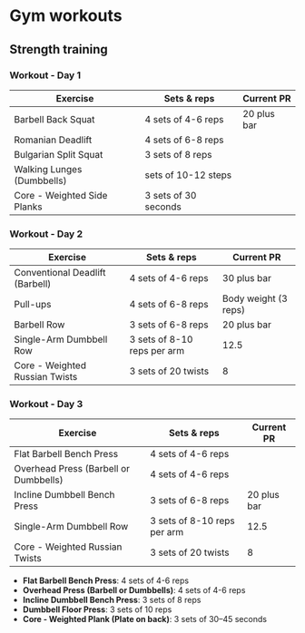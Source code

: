 
# Gym workouts 

## Strength training 

### Workout - Day 1

| Exercise                    | Sets & reps          | Current PR  |
| --------------------------- | -------------------- | ----------- |
| Barbell Back Squat          | 4 sets of 4-6 reps   | 20 plus bar |
| Romanian Deadlift           | 4 sets of 6-8 reps   |             |
| Bulgarian Split Squat       | 3 sets of 8 reps     |             |
| Walking Lunges (Dumbbells)  | sets of 10-12 steps  |             |
| Core - Weighted Side Planks | 3 sets of 30 seconds |             |

### Workout - Day 2

| Exercise                        | Sets & reps                 | Current PR           |
| ------------------------------- | --------------------------- | -------------------- |
| Conventional Deadlift (Barbell) | 4 sets of 4-6 reps          | 30 plus bar          |
| Pull-ups                        | 4 sets of 6-8 reps          | Body weight (3 reps) |
| Barbell Row                     | 3 sets of 6-8 reps          | 20 plus bar          |
| Single-Arm Dumbbell Row         | 3 sets of 8-10 reps per arm | 12.5                 |
| Core - Weighted Russian Twists  | 3 sets of 20 twists         | 8                    |

### Workout - Day 3

| Exercise                              | Sets & reps                 | Current PR  |
| ------------------------------------- | --------------------------- | ----------- |
| Flat Barbell Bench Press              | 4 sets of 4-6 reps          |             |
| Overhead Press (Barbell or Dumbbells) | 4 sets of 4-6 reps          |             |
| Incline Dumbbell Bench Press          | 3 sets of 6-8 reps          | 20 plus bar |
| Single-Arm Dumbbell Row               | 3 sets of 8-10 reps per arm | 12.5        |
| Core - Weighted Russian Twists        | 3 sets of 20 twists         | 8           |

- **Flat Barbell Bench Press**: 4 sets of 4-6 reps
- **Overhead Press (Barbell or Dumbbells)**: 4 sets of 4-6 reps
- **Incline Dumbbell Bench Press**: 3 sets of 8 reps
- **Dumbbell Floor Press**: 3 sets of 10 reps
- **Core - Weighted Plank (Plate on back)**: 3 sets of 30–45 seconds
